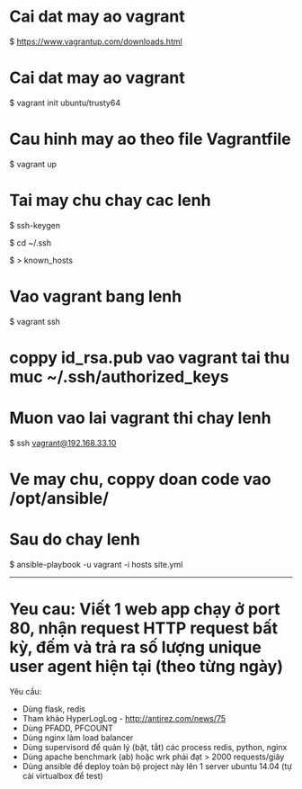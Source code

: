 # Cai dat may ao vagrant

$ https://www.vagrantup.com/downloads.html

# Cai dat may ao vagrant

$ vagrant init ubuntu/trusty64

# Cau hinh may ao  theo file Vagrantfile

$ vagrant up

# Tai may chu chay cac lenh

$ ssh-keygen

$ cd ~/.ssh

$ > known_hosts

# Vao vagrant bang lenh

$ vagrant ssh

# coppy id_rsa.pub vao vagrant tai thu muc ~/.ssh/authorized_keys

# Muon vao lai vagrant thi chay lenh  
$ ssh vagrant@192.168.33.10

# Ve may chu, coppy doan code vao /opt/ansible/

# Sau do chay lenh

$ ansible-playbook -u vagrant -i hosts site.yml


----------------------------------------------------------------------
# Yeu cau: Viết 1 web app chạy ở port 80, nhận request HTTP request bất kỳ, đếm và trả ra số lượng unique user agent hiện tại (theo từng ngày)

Yêu cầu:

* Dùng flask, redis
* Tham khảo HyperLogLog - http://antirez.com/news/75
* Dùng PFADD, PFCOUNT
* Dùng nginx làm load balancer
* Dùng supervisord để quản lý (bật, tắt) các process redis, python, nginx
* Dùng apache benchmark (ab) hoặc wrk phải đạt > 2000 requests/giây
* Dùng ansible để deploy toàn bộ project này lên 1 server ubuntu 14.04 (tự cài virtualbox để test)



